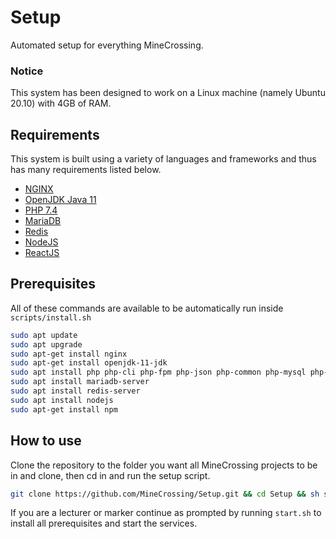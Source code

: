# Setup
Automated setup for everything MineCrossing.

### Notice
This system has been designed to work on a Linux machine (namely Ubuntu 20.10) with 4GB of RAM.

## Requirements
This system is built using a variety of languages and frameworks and thus has many requirements listed below.
 - [NGINX](https://www.nginx.com/)
 - [OpenJDK Java 11](https://openjdk.java.net/projects/jdk/11/)
 - [PHP 7.4](https://www.php.net/)
 - [MariaDB](https://mariadb.org/)
 - [Redis](https://redis.io/)
 - [NodeJS](https://nodejs.org/en/)
 - [ReactJS](https://reactjs.org/)

## Prerequisites
All of these commands are available to be automatically run inside `scripts/install.sh`
```sh
sudo apt update
sudo apt upgrade
sudo apt-get install nginx
sudo apt-get install openjdk-11-jdk
sudo apt install php php-cli php-fpm php-json php-common php-mysql php-zip php-gd php-mbstring php-curl php-xml php-pear php-bcmath
sudo apt install mariadb-server
sudo apt install redis-server
sudo apt install nodejs
sudo apt-get install npm
```

## How to use
Clone the repository to the folder you want all MineCrossing projects to be in and clone, then cd in and run the setup script.
```sh
git clone https://github.com/MineCrossing/Setup.git && cd Setup && sh setup.sh
```

If you are a lecturer or marker continue as prompted by running `start.sh` to install all prerequisites and start the services.